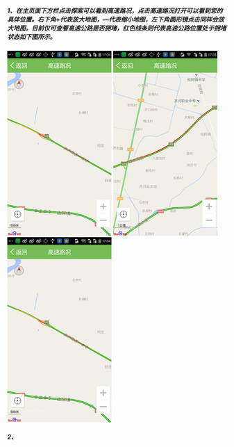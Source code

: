 ##### 1、在主页面下方栏点击探索可以看到高速路况，点击高速路况打开可以看到您的具体位置。右下角+代表放大地图，—代表缩小地图，左下角圆形镜点击同样会放大地图。目前仅可查看高速公路是否拥堵，红色线条则代表高速公路位置处于拥堵状态如下图所示。

![](/assets/高速路况1.png)   ![](/assets/高速路口2.png)   ![](/assets/高速路况3.png)

##### 2、

